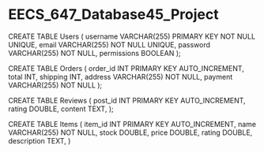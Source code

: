 # EECS_647_Database45_Project

CREATE TABLE Users
(
username VARCHAR(255) PRIMARY KEY NOT NULL UNIQUE,
email VARCHAR(255) NOT NULL UNIQUE,
password VARCHAR(255) NOT NULL,
permissions BOOLEAN
);

CREATE TABLE Orders
(
order_id INT PRIMARY KEY AUTO_INCREMENT,
total INT,
shipping INT,
address VARCHAR(255) NOT NULL,
payment VARCHAR(255) NOT NULL
);


CREATE TABLE Reviews
(
post_id INT PRIMARY KEY AUTO_INCREMENT,
rating DOUBLE,
content TEXT,
);

CREATE TABLE Items
(
  item_id INT PRIMARY KEY AUTO_INCREMENT,
  name VARCHAR(255) NOT NULL,
  stock DOUBLE,
  price DOUBLE,
  rating DOUBLE,
  description TEXT,
)
